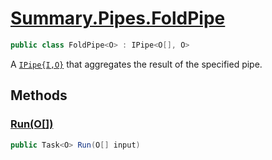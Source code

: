 # [Summary.Pipes.FoldPipe<O>](../src/Core/Pipes/FoldPipe.cs#L5)
```cs
public class FoldPipe<O> : IPipe<O[], O>
```

A [`IPipe{I,O}`](./IPipe{I,O}.md) that aggregates the result of the specified pipe.

## Methods
### [Run(O[])](../src/Core/Pipes/FoldPipe.cs#L7)
```cs
public Task<O> Run(O[] input)
```

